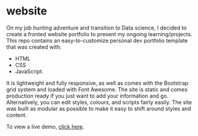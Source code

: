 # website
On my job hunting adventure and transition to Data science, I decided to create a fronted website portfolio to present my ongoing learning/projects.
This repo contains an easy-to-customize personal dev portfolio template that was created with:

- HTML
- CSS
- JavaScript. 

It is lightweight and fully responsive, as well as comes with the Bootstrap grid system and loaded with Font Awesome.
The site is static and comes production ready if you just want to add your information and go. 
Alternatively, you can edit styles, colours, and scripts fairly easily.
The site was built as modular as possible to make it easy to shift around styles and content.

To view a live demo, [click here](https://chizeni24.github.io/website-/).
